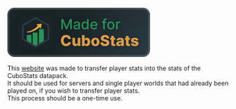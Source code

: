 <a href="https://modrinth.com/project/cubostats" rel="nofollow"><img src="https://raw.githubusercontent.com/awLyxz/cubostats-retroactive/refs/heads/main/assets/made_for_cubostats.svg" style="max-width: 100%;"></a>

This <a href="https://awlyxz.github.io/cubostats-retroactive/" rel="nofollow">website</a> was made to transfer player stats into the stats of the CuboStats datapack.  
It should be used for servers and single player worlds that had already been played on, if you wish to transfer player stats.  
This process should be a one-time use.
